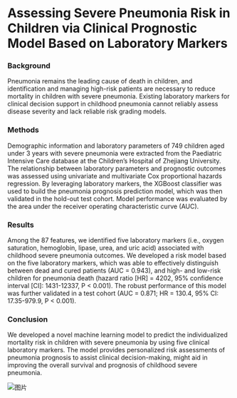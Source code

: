 # Assessing Severe Pneumonia Risk in Children via Clinical Prognostic Model Based on Laboratory Markers

### Background
Pneumonia remains the leading cause of death in children, and identification and managing high-risk patients are necessary to reduce mortality in children with severe pneumonia. Existing laboratory markers for clinical decision support in childhood pneumonia cannot reliably assess disease severity and lack reliable risk grading models.

### Methods
Demographic information and laboratory parameters of 749 children aged under 3 years with severe pneumonia were extracted from the Paediatric Intensive Care database at the Children’s Hospital of Zhejiang University. The relationship between laboratory parameters and prognostic outcomes was assessed using univariate and multivariate Cox proportional hazards regression. By leveraging laboratory markers, the XGBoost classifier was used to build the pneumonia prognosis prediction model, which was then validated in the hold-out test cohort. Model performance was evaluated by the area under the receiver operating characteristic curve (AUC).

### Results
Among the 87 features, we identified five laboratory markers (i.e., oxygen saturation, hemoglobin, lipase, urea, and uric acid) associated with childhood severe pneumonia outcomes. We developed a risk model based on the five laboratory markers, which was able to effectively distinguish between dead and cured patients (AUC = 0.943), and high- and low-risk children for pneumonia death (hazard ratio [HR] = 4202, 95% confidence interval [CI]: 1431-12337, P < 0.001). The robust performance of this model was further validated in a test cohort (AUC = 0.871; HR = 130.4, 95% CI: 17.35-979.9, P < 0.001). 

### Conclusion
We developed a novel machine learning model to predict the individualized mortality risk in children with severe pneumonia by using five clinical laboratory markers. The model provides personalized risk assessments of pneumonia prognosis to assist clinical decision-making, might aid in improving the overall survival and prognosis of childhood severe pneumonia.

![图片](https://user-images.githubusercontent.com/15136517/217182352-83e1f3bc-946a-434b-a20b-cde436f9686e.png)
